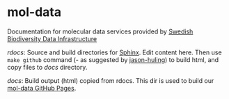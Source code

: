 # mol-data
Documentation for molecular data services provided by [Swedish Biodiversity Data Infrastructure](https://biodiversitydata.se/)

*rdocs*: Source and build directories for [Sphinx](http://www.sphinx-doc.org/en/master/). Edit content here. Then use `make github` command (- as suggested by [jason-huling](https://github.com/sphinx-doc/sphinx/issues/3382#issuecomment-470772316)) to build html, and copy files to *docs* directory.

*docs*: Build output (html) copied from rdocs. This dir is used to build our [mol-data GitHub Pages](https://biodiversitydata-se.github.io/mol-data/).
